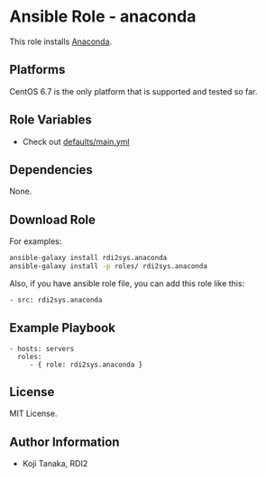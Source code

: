 Ansible Role - anaconda
=======================

This role installs [Anaconda](https://www.continuum.io/downloads).

Platforms
---------

CentOS 6.7 is the only platform that is supported and tested so far.

Role Variables
--------------

- Check out [defaults/main.yml](defaults/main.yml)

Dependencies
------------

None.

Download Role
-------------

For examples:

```bash
ansible-galaxy install rdi2sys.anaconda
ansible-galaxy install -p roles/ rdi2sys.anaconda
```

Also, if you have ansible role file, you can add this role like this:

```bash
- src: rdi2sys.anaconda
```

Example Playbook
----------------

    - hosts: servers
      roles:
         - { role: rdi2sys.anaconda }

License
-------

MIT License.

Author Information
------------------

- Koji Tanaka, RDI2
